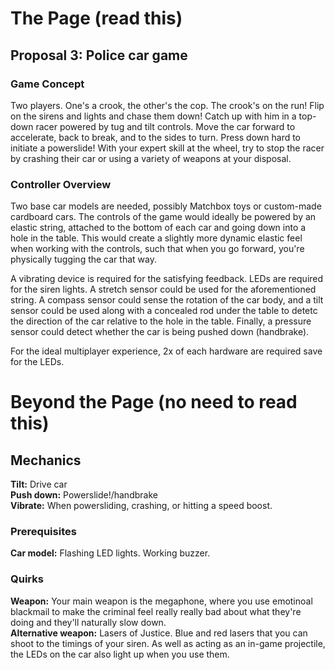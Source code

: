 # The Page (read this)
## Proposal 3: Police car game
### Game Concept
Two players. One's a crook, the other's the cop. The crook's on the run! Flip on the sirens and lights and chase them down! Catch up with him in a top-down racer powered by tug and tilt controls. Move the car forward to accelerate, back to break, and to the sides to turn. Press down hard to initiate a powerslide! With your expert skill at the wheel, try to stop the racer by crashing their car or using a variety of weapons at your disposal.

### Controller Overview
Two base car models are needed, possibly Matchbox toys or custom-made cardboard cars. The controls of the game would ideally be powered by an elastic string, attached to the bottom of each car and going down into a hole in the table. This would create a slightly more dynamic elastic feel when working with the controls, such that when you go forward, you're physically tugging the car that way.  

A vibrating device is required for the satisfying feedback. LEDs are required for the siren lights. A stretch sensor could be used for the aforementioned string. A compass sensor could sense the rotation of the car body, and a tilt sensor could be used along with a concealed rod under the table to detetc the direction of the car relative to the hole in the table. Finally, a pressure sensor could detect whether the car is being pushed down (handbrake).  

For the ideal multiplayer experience, 2x of each hardware are required save for the LEDs.  

# Beyond the Page (no need to read this)
## Mechanics
**Tilt:** Drive car  
**Push down:** Powerslide!/handbrake  
**Vibrate:** When powersliding, crashing, or hitting a speed boost.

### Prerequisites
**Car model:** Flashing LED lights. Working buzzer.

### Quirks
**Weapon:** Your main weapon is the megaphone, where you use emotinoal blackmail to make the criminal feel really really bad about what they're doing and they'll naturally slow down.  
**Alternative weapon:** Lasers of Justice. Blue and red lasers that you can shoot to the timings of your siren. As well as acting as an in-game projectile, the LEDs on the car also light up when you use them.
